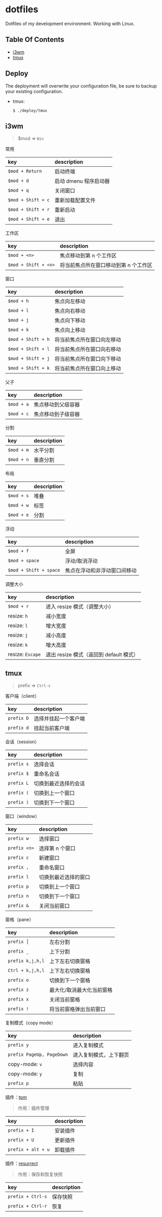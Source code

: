 dotfiles
========

Dotfiles of my development environment. Working with Linux.

Table Of Contents
-----------------

* [i3wm](#i3wm)
* [tmux](#tmux)

Deploy
------

The deployment will overwrite your configuration file, be sure to backup your existing configuration.

*   tmux:

    ```
    $ ./deploy/tmux
    ```

i3wm
----

> $mod => `Win`

常用

| key                | description |
|:-------------------|:------------|
| `$mod + Return`    | 启动终端 |
| `$mod + d`         | 启动 dmenu 程序启动器 |
| `$mod + q`         | 关闭窗口 |
| `$mod + Shift + c` | 重新加载配置文件 |
| `$mod + Shift + r` | 重新启动 |
| `$mod + Shift + e` | 退出 |

工作区

| key                  | description |
|:---------------------|:------------|
| `$mod + <n>`         | 焦点移动到第 n 个工作区 |
| `$mod + Shift + <n>` | 将当前焦点所在窗口移动到第 n 个工作区 |

窗口

| key                | description |
|:-------------------|:------------|
| `$mod + h`         | 焦点向左移动 |
| `$mod + l`         | 焦点向右移动 |
| `$mod + j`         | 焦点向下移动 |
| `$mod + k`         | 焦点向上移动 |
| `$mod + Shift + h` | 将当前焦点所在窗口向左移动 |
| `$mod + Shift + l` | 将当前焦点所在窗口向右移动 |
| `$mod + Shift + j` | 将当前焦点所在窗口向下移动 |
| `$mod + Shift + k` | 将当前焦点所在窗口向上移动 |

父子

| key        | description |
|:-----------|:------------|
| `$mod + a` | 焦点移动到父级容器 |
| `$mod + c` | 焦点移动到子级容器 |

分割

| key        | description |
|:-----------|:------------|
| `$mod + m` | 水平分割 |
| `$mod + n` | 垂直分割 |

布局

| key        | description |
|:-----------|:------------|
| `$mod + s` | 堆叠 |
| `$mod + w` | 标签 |
| `$mod + e` | 分割 |

浮动

| key                    | description |
|:-----------------------|:------------|
| `$mod + f`             | 全屏 |
| `$mod + space`         | 浮动/取消浮动 |
| `$mod + Shift + space` | 焦点在浮动和非浮动窗口间移动 |

调整大小

| key              | description |
|:-----------------|:------------|
| `$mod + r`       | 进入 resize 模式（调整大小） |
| resize: `h`      | 减小宽度 |
| resize: `l`      | 增大宽度 |
| resize: `j`      | 减小高度 |
| resize: `k`      | 增大高度 |
| resize: `Escape` | 退出 resize 模式（返回到 default 模式） |

tmux
----

> prefix => `Ctrl-s`

客户端（client）

| key        | description |
|:-----------|:------------|
| `prefix D` | 选择并挂起一个客户端 |
| `prefix d` | 挂起当前客户端 |

会话（session）

| key        | description |
|:-----------|:------------|
| `prefix s` | 选择会话 |
| `prefix $` | 重命名会话 |
| `prefix L` | 切换到最近选择的会话 |
| `prefix (` | 切换到上一个窗口 |
| `prefix )` | 切换到下一个窗口 |

窗口（window）

| key          | description |
|:-------------|:------------|
| `prefix w`   | 选择窗口 |
| `prefix <n>` | 选择第 n 个窗口 |
| `prefix c`   | 新建窗口 |
| `prefix ,`   | 重命名窗口 |
| `prefix l`   | 切换到最近选择的窗口 |
| `prefix p`   | 切换到上一个窗口 |
| `prefix n`   | 切换到下一个窗口 |
| `prefix &`   | 关闭当前窗口 |

窗格（pane）

| key              | description |
|:-----------------|:------------|
| `prefix │`       | 左右分割 |
| `prefix _`       | 上下分割 |
| `prefix k,j,h,l` | 上下左右切换窗格 |
| `Ctrl + k,j,h,l` | 上下左右切换窗格 |
| `prefix o`       | 切换到下一个窗格 |
| `prefix z`       | 最大化/取消最大化当前窗格 |
| `prefix x`       | 关闭当前窗格 |
| `prefix !`       | 将当前窗格弹出当前窗口 |

复制模式（copy mode）

| key                       | description |
|:--------------------------|:------------|
| `prefix y`                | 进入复制模式 |
| `prefix PageUp, PageDown` | 进入复制模式，上下翻页 |
| copy-mode: `v`            | 选择内容 |
| copy-mode: `y`            | 复制 |
| `prefix p`                | 粘贴 |

插件：[tpm](https://github.com/tmux-plugins/tpm)
> 作用：插件管理

| key                | description |
|:-------------------|:------------|
| `prefix + I`       | 安装插件 |
| `prefix + U`       | 更新插件 |
| `prefix + alt + u` | 卸载插件 |

插件：[resurrect](https://github.com/tmux-plugins/tmux-resurrect)
> 作用：保存和恢复快照

| key               | description |
|:------------------|:------------|
| `prefix + Ctrl-s` | 保存快照 |
| `prefix + Ctrl-r` | 恢复 |
